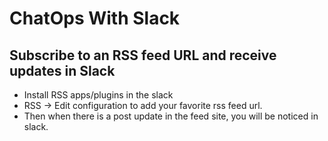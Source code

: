 # ChatOps With Slack

## Subscribe to an RSS feed URL and receive updates in Slack

- Install RSS apps/plugins in the slack
- RSS -> Edit configuration to add your favorite rss feed url.
- Then when there is a post update in the feed site, you will be noticed in slack.
